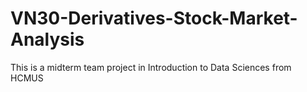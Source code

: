 # VN30-Derivatives-Stock-Market-Analysis
This is a midterm team project in Introduction to Data Sciences from HCMUS
